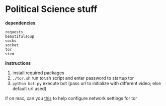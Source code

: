 # Political Science stuff

**dependencies**
```
requests
beautifulsoup
socks
socket
tor
stem
```
**instructions**
1. install required packages
2. `./tor.sh` run tor.sh script and enter password to startup tor
3. `python bot.py` execute bot (pass url to initialize with different video; else default url used)

if on mac, can you [this](https://kremalicious.com/simple-tor-setup-on-mac-os-x/) to help configure network settings for tor
